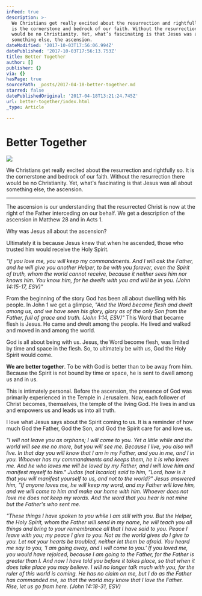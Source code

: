 ```yaml
---
inFeed: true
description: >-
  We Christians get really excited about the resurrection and rightfully so. It
  is the cornerstone and bedrock of our faith. Without the resurrection there
  would be no Christianity. Yet, what’s fascinating is that Jesus was all about
  something else, the ascension. 
dateModified: '2017-10-03T17:56:06.994Z'
datePublished: '2017-10-03T17:56:13.753Z'
title: Better Together
author: []
publisher: {}
via: {}
hasPage: true
sourcePath: _posts/2017-04-18-better-together.md
starred: false
datePublishedOriginal: '2017-04-18T13:21:24.745Z'
url: better-together/index.html
_type: Article

---
```

# Better Together
![](https://the-grid-user-content.s3-us-west-2.amazonaws.com/3f61cd9b-cd4c-4e0e-8832-5df4b6e7e751.jpg)

We Christians get really excited about the resurrection and rightfully so. It is the cornerstone and bedrock of our faith. Without the resurrection there would be no Christianity. Yet, what's fascinating is that Jesus was all about something else, the ascension. 

---

The ascension is our understanding that the resurrected Christ is now at the right of the Father interceding on our behalf. We get a description of the ascension in Matthew 28 and in Acts 1\. 

Why was Jesus all about the ascension? 

Ultimately it is because Jesus knew that when he ascended, those who trusted him would receive the Holy Spirit. 

_"If you love me, you will keep my commandments. And I will ask the Father, and he will give you another Helper, to be with you forever, even the Spirit of truth, whom the world cannot receive, because it neither sees him nor knows him. You know him, for he dwells with you and will be in you. (John 14:15-17, ESV)"_

From the beginning of the story God has been all about dwelling with his people. In John 1 we get a glimpse, _"And the Word became flesh and dwelt among us, and we have seen his glory, glory as of the only Son from the Father, full of grace and truth. (John 1:14, ESV)"_ This Word that became flesh is Jesus. He came and dwelt among the people. He lived and walked and moved in and among the world. 

God is all about being with us. Jesus, the Word become flesh, was limited by time and space in the flesh. So, to ultimately be with us, God the Holy Spirit would come. 

**We are better together**. To be with God is better than to be away from him. Because the Spirit is not bound by time or space, he is sent to dwell among us and in us. 

This is intimately personal. Before the ascension, the presence of God was primarily experienced in the Temple in Jerusalem. Now, each follower of Christ becomes, themselves, the temple of the living God. He lives in and us and empowers us and leads us into all truth. 

I love what Jesus says about the Spirit coming to us. It is a reminder of how much God the Father, God the Son, and God the Spirit care for and love us. 

_"I will not leave you as orphans; I will come to you. Yet a little while and the world will see me no more, but you will see me. Because I live, you also will live. In that day you will know that I am in my Father, and you in me, and I in you. Whoever has my commandments and keeps them, he it is who loves me. And he who loves me will be loved by my Father, and I will love him and manifest myself to him." Judas (not Iscariot) said to him, "Lord, how is it that you will manifest yourself to us, and not to the world?" Jesus answered him, "If anyone loves me, he will keep my word, and my Father will love him, and we will come to him and make our home with him. Whoever does not love me does not keep my words. And the word that you hear is not mine but the Father's who sent me._

_"These things I have spoken to you while I am still with you. But the Helper, the Holy Spirit, whom the Father will send in my name, he will teach you all things and bring to your remembrance all that I have said to you. Peace I leave with you; my peace I give to you. Not as the world gives do I give to you. Let not your hearts be troubled, neither let them be afraid. You heard me say to you, 'I am going away, and I will come to you.' If you loved me, you would have rejoiced, because I am going to the Father, for the Father is greater than I. And now I have told you before it takes place, so that when it does take place you may believe. I will no longer talk much with you, for the ruler of this world is coming. He has no claim on me, but I do as the Father has commanded me, so that the world may know that I love the Father. Rise, let us go from here. (John 14:18-31, ESV)_